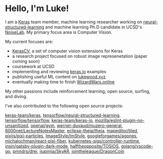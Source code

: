 # Hello, I'm Luke!

I am a [Keras](https://github.com/keras-team/keras) team member, machine learning researcher working on [neural-structured-learning](https://github.com/tensorflow/neural-structured-learning) and machine learning Ph.D candidate in UCSD's [NoiseLab](http://noiselab.ucsd.edu/).  My primary focus area is Computer Vision.  

My current focuses are:
- [KerasCV](https://github.com/keras-team/keras-cv), a set of computer vision extensions for Keras
- a research project focused on robust image represenetation (paper coming soon)
- coursework at UCSD
- implementing and reviewing [keras.io](https://keras.io) examples
- publishing useful ML content on [lukewood.xyz](https://lukewood.xyz)
- eventually making time to finish [WizardWars.online](https://wizardwars.online)

My other passions include reinforcement learning, open source, surfing, and diving.

I've also contributed to the following open source projects:

[keras-team/keras](https://github.com/keras-team/keras), [tensorflow/neural-structured-learning](https://github.com/tensorflow/neural-structured-learning), [tensorflow/tensorflow](https://github.com/tensorflow/tensorflow), [keras-team/keras-io](https://github.com/keras-team/keras-io), [mozilla/eslint-plugin-no-unsanitized](https://github.com/mozilla/eslint-plugin-no-unsanitized), [openai/gym](https://github.com/openai/gym), [werner-duvaud/muzero-general](https://github.com/werner-duvaud/muzero-general), [8000net/LectureNotesMaster](https://github.com/8000net/LectureNotesMaster), [eclipse-theia/theia](https://github.com/eclipse-theia/theia), [mapeditor/tiled](https://github.com/mapeditor/tiled), [pixijs/pixi-particles](https://github.com/pixijs/pixi-particles), [ImageStyle/ImStyle](https://github.com/ImageStyle/ImStyle), [googleforgames/agones](https://github.com/googleforgames/agones), [michalochman/react-pixi-fiber](https://github.com/michalochman/react-pixi-fiber), [kubernetes-sigs/controller-runtime](https://github.com/kubernetes-sigs/controller-runtime), [insin/gatsby-plugin-dark-mode](https://github.com/insin/gatsby-plugin-dark-mode), [halftheopposite/TOSIOS](https://github.com/halftheopposite/TOSIOS), [golang/vscode-go](https://github.com/golang/vscode-go), [pmndrs/drei](https://github.com/pmndrs/drei), [jiupinjia/SkyAR](https://github.com/jiupinjia/SkyAR), [jointheleague/DragonCoin](https://github.com/jointheleague/DragonCoin)
